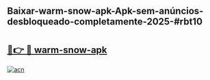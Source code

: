 ## Baixar-warm-snow-apk-Apk-sem-anúncios-desbloqueado-completamente-2025-#rbt10

# <h2><a href="https://ainizakaria.my?title=warm-snow-apk&ref=20M">🔗👉 🔴 warm-snow-apk</a></h2>

[![acn](https://github.com/user-attachments/assets/0f9c940e-d8b0-45ae-aac7-cd30a18b3e1c)](https://ainizakaria.my?title=warm-snow-apk&ref=20M)

